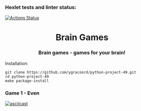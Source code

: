 ### Hexlet tests and linter status:
[![Actions Status](https://github.com/ygracoord/python-project-49/workflows/hexlet-check/badge.svg)](https://github.com/ygracoord/python-project-49/actions)

<h1 align="center">Brain Games</h1>
<h3 align="center">Brain games - games for your brain!</h3>

Installation:
    
    git clone https://github.com/ygracoord/python-project-49.git
    cd python-project-49
    make package-install

### Game 1 - Even

[![asciicast](https://asciinema.org/a/YxMyOl1pEhtwBEqrkV5Nq1Ydh)](https://asciinema.org/a/YxMyOl1pEhtwBEqrkV5Nq1Ydh)

